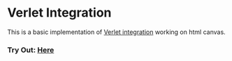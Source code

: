 # Verlet Integration

This is a basic implementation of [Verlet integration](https://en.wikipedia.org/wiki/Verlet_integration) working on html canvas.

### Try Out: [Here](https://dolmushcu.github.io/VerletIntegration/)